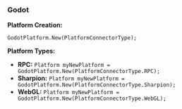 <h3>Godot</h3>

**Platform Creation:**

``` GodotPlatform.New(PlatformConnectorType); ```

**Platform Types:**

- **RPC:** ``` Platform myNewPlatform = GodotPlatform.New(PlatformConnectorType.RPC); ```
- **Sharpion:** ``` Platform myNewPlatform = GodotPlatform.New(PlatformConnectorType.Sharpion); ```
- **WebGL:** ``` Platform myNewPlatform = GodotPlatform.New(PlatformConnectorType.WebGL); ```

